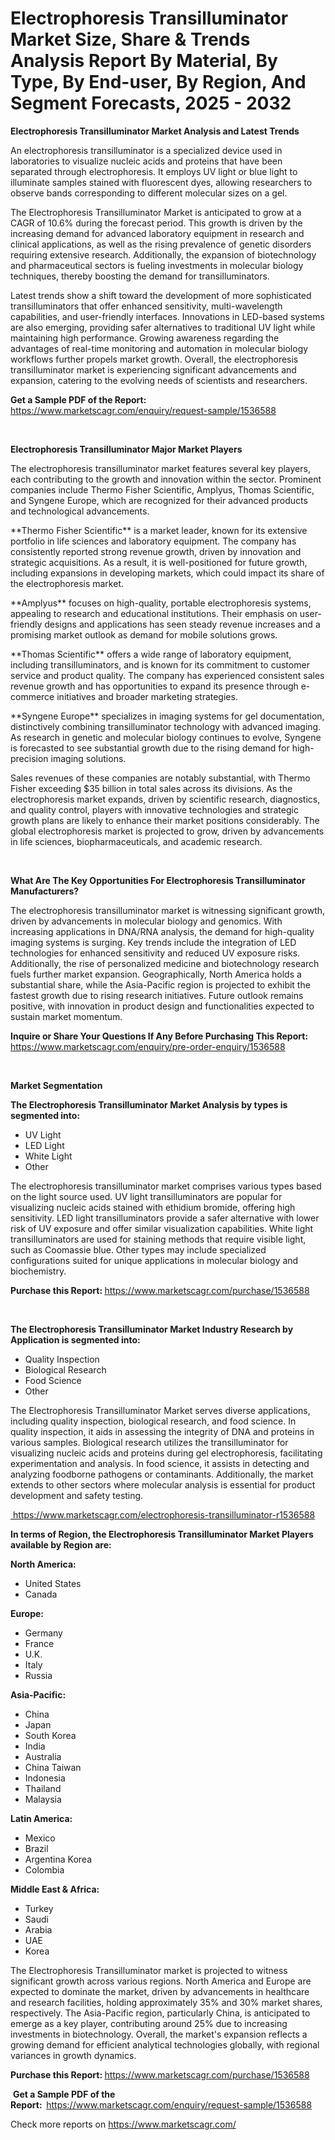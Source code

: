 <p><h1>Electrophoresis Transilluminator Market Size, Share & Trends Analysis Report By Material, By Type, By End-user, By Region, And Segment Forecasts, 2025 - 2032</h1></p><p><strong>Electrophoresis Transilluminator Market Analysis and Latest Trends</strong></p>
<p><p>An electrophoresis transilluminator is a specialized device used in laboratories to visualize nucleic acids and proteins that have been separated through electrophoresis. It employs UV light or blue light to illuminate samples stained with fluorescent dyes, allowing researchers to observe bands corresponding to different molecular sizes on a gel.</p><p>The Electrophoresis Transilluminator Market is anticipated to grow at a CAGR of 10.6% during the forecast period. This growth is driven by the increasing demand for advanced laboratory equipment in research and clinical applications, as well as the rising prevalence of genetic disorders requiring extensive research. Additionally, the expansion of biotechnology and pharmaceutical sectors is fueling investments in molecular biology techniques, thereby boosting the demand for transilluminators.</p><p>Latest trends show a shift toward the development of more sophisticated transilluminators that offer enhanced sensitivity, multi-wavelength capabilities, and user-friendly interfaces. Innovations in LED-based systems are also emerging, providing safer alternatives to traditional UV light while maintaining high performance. Growing awareness regarding the advantages of real-time monitoring and automation in molecular biology workflows further propels market growth. Overall, the electrophoresis transilluminator market is experiencing significant advancements and expansion, catering to the evolving needs of scientists and researchers.</p></p>
<p><strong>Get a Sample PDF of the Report:&nbsp;</strong> <a href="https://www.marketscagr.com/enquiry/request-sample/1536588?utm_campaign=2939&utm_medium=2&utm_source=Github&utm_content=ia&utm_term=11042025&utm_id=electrophoresis-transilluminator">https://www.marketscagr.com/enquiry/request-sample/1536588</a></p>
<p>&nbsp;</p>
<p><strong>Electrophoresis Transilluminator Major Market Players</strong></p>
<p><p>The electrophoresis transilluminator market features several key players, each contributing to the growth and innovation within the sector. Prominent companies include Thermo Fisher Scientific, Amplyus, Thomas Scientific, and Syngene Europe, which are recognized for their advanced products and technological advancements.</p><p>**Thermo Fisher Scientific** is a market leader, known for its extensive portfolio in life sciences and laboratory equipment. The company has consistently reported strong revenue growth, driven by innovation and strategic acquisitions. As a result, it is well-positioned for future growth, including expansions in developing markets, which could impact its share of the electrophoresis market.</p><p>**Amplyus** focuses on high-quality, portable electrophoresis systems, appealing to research and educational institutions. Their emphasis on user-friendly designs and applications has seen steady revenue increases and a promising market outlook as demand for mobile solutions grows.</p><p>**Thomas Scientific** offers a wide range of laboratory equipment, including transilluminators, and is known for its commitment to customer service and product quality. The company has experienced consistent sales revenue growth and has opportunities to expand its presence through e-commerce initiatives and broader marketing strategies.</p><p>**Syngene Europe** specializes in imaging systems for gel documentation, distinctively combining transilluminator technology with advanced imaging. As research in genetic and molecular biology continues to evolve, Syngene is forecasted to see substantial growth due to the rising demand for high-precision imaging solutions.</p><p>Sales revenues of these companies are notably substantial, with Thermo Fisher exceeding $35 billion in total sales across its divisions. As the electrophoresis market expands, driven by scientific research, diagnostics, and quality control, players with innovative technologies and strategic growth plans are likely to enhance their market positions considerably. The global electrophoresis market is projected to grow, driven by advancements in life sciences, biopharmaceuticals, and academic research.</p></p>
<p>&nbsp;</p>
<p><strong>What Are The Key Opportunities For Electrophoresis Transilluminator Manufacturers?</strong></p>
<p><p>The electrophoresis transilluminator market is witnessing significant growth, driven by advancements in molecular biology and genomics. With increasing applications in DNA/RNA analysis, the demand for high-quality imaging systems is surging. Key trends include the integration of LED technologies for enhanced sensitivity and reduced UV exposure risks. Additionally, the rise of personalized medicine and biotechnology research fuels further market expansion. Geographically, North America holds a substantial share, while the Asia-Pacific region is projected to exhibit the fastest growth due to rising research initiatives. Future outlook remains positive, with innovation in product design and functionalities expected to sustain market momentum.</p></p>
<p><strong>Inquire or Share Your Questions If Any Before Purchasing This Report:</strong> <a href="https://www.marketscagr.com/enquiry/pre-order-enquiry/1536588?utm_campaign=2939&utm_medium=2&utm_source=Github&utm_content=ia&utm_term=11042025&utm_id=electrophoresis-transilluminator">https://www.marketscagr.com/enquiry/pre-order-enquiry/1536588</a></p>
<p>&nbsp;</p>
<p><strong>Market Segmentation</strong></p>
<p><strong>The Electrophoresis Transilluminator Market Analysis by types is segmented into:</strong></p>
<p><ul><li>UV Light</li><li>LED Light</li><li>White Light</li><li>Other</li></ul></p>
<p><p>The electrophoresis transilluminator market comprises various types based on the light source used. UV light transilluminators are popular for visualizing nucleic acids stained with ethidium bromide, offering high sensitivity. LED light transilluminators provide a safer alternative with lower risk of UV exposure and offer similar visualization capabilities. White light transilluminators are used for staining methods that require visible light, such as Coomassie blue. Other types may include specialized configurations suited for unique applications in molecular biology and biochemistry.</p></p>
<p><strong>Purchase this Report:&nbsp;</strong><a href="https://www.marketscagr.com/purchase/1536588?utm_campaign=2939&utm_medium=2&utm_source=Github&utm_content=ia&utm_term=11042025&utm_id=electrophoresis-transilluminator">https://www.marketscagr.com/purchase/1536588</a></p>
<p>&nbsp;</p>
<p><strong>The Electrophoresis Transilluminator Market Industry Research by Application is segmented into:</strong></p>
<p><ul><li>Quality Inspection</li><li>Biological Research</li><li>Food Science</li><li>Other</li></ul></p>
<p><p>The Electrophoresis Transilluminator Market serves diverse applications, including quality inspection, biological research, and food science. In quality inspection, it aids in assessing the integrity of DNA and proteins in various samples. Biological research utilizes the transilluminator for visualizing nucleic acids and proteins during gel electrophoresis, facilitating experimentation and analysis. In food science, it assists in detecting and analyzing foodborne pathogens or contaminants. Additionally, the market extends to other sectors where molecular analysis is essential for product development and safety testing.</p></p>
<p><a href="https://www.marketscagr.com/electrophoresis-transilluminator-r1536588?utm_campaign=2939&utm_medium=2&utm_source=Github&utm_content=ia&utm_term=11042025&utm_id=electrophoresis-transilluminator">&nbsp;https://www.marketscagr.com/electrophoresis-transilluminator-r1536588</a></p>
<p><strong>In terms of Region, the Electrophoresis Transilluminator Market Players available by Region are:</strong></p>
<p>
    <p> <strong> North America: </strong>
        <ul>
            <li>United States</li>
            <li>Canada</li>
        </ul>
        </p> 
    <p> <strong> Europe: </strong>
        <ul>
            <li>Germany</li>
            <li>France</li>
            <li>U.K.</li>
            <li>Italy</li>
            <li>Russia</li>
        </ul>
        </p> 
    <p> <strong> Asia-Pacific: </strong>
        <ul>
            <li>China</li>
            <li>Japan</li>
            <li>South Korea</li>
            <li>India</li>
            <li>Australia</li>
            <li>China Taiwan</li>
            <li>Indonesia</li>
            <li>Thailand</li>
            <li>Malaysia</li>
        </ul>
        </p> 
    <p> <strong> Latin America: </strong>
        <ul>
            <li>Mexico</li>
            <li>Brazil</li>
            <li>Argentina Korea</li>
            <li>Colombia</li>
        </ul>
        </p> 
    <p> <strong> Middle East & Africa: </strong>
        <ul>
            <li>Turkey</li>
            <li>Saudi</li>
            <li>Arabia</li>
            <li>UAE</li>
            <li>Korea</li>
        </ul>
    </p>
    </p>
<p><p>The Electrophoresis Transilluminator market is projected to witness significant growth across various regions. North America and Europe are expected to dominate the market, driven by advancements in healthcare and research facilities, holding approximately 35% and 30% market shares, respectively. The Asia-Pacific region, particularly China, is anticipated to emerge as a key player, contributing around 25% due to increasing investments in biotechnology. Overall, the market's expansion reflects a growing demand for efficient analytical technologies globally, with regional variances in growth dynamics.</p></p>
<p><strong>Purchase this Report: </strong><a href="https://www.marketscagr.com/purchase/1536588?utm_campaign=2939&utm_medium=2&utm_source=Github&utm_content=ia&utm_term=11042025&utm_id=electrophoresis-transilluminator">https://www.marketscagr.com/purchase/1536588</a></p>
<p>&nbsp;<strong>Get a Sample PDF of the Report:&nbsp;&nbsp;</strong><a href="https://www.marketscagr.com/enquiry/request-sample/1536588?utm_campaign=2939&utm_medium=2&utm_source=Github&utm_content=ia&utm_term=11042025&utm_id=electrophoresis-transilluminator">https://www.marketscagr.com/enquiry/request-sample/1536588</a></p>
<p><strong></strong></p>
<p>Check more reports on <a href="https://www.marketscagr.com/?utm_campaign=2939&utm_medium=2&utm_source=Github&utm_content=ia&utm_term=11042025&utm_id=electrophoresis-transilluminator">https://www.marketscagr.com/</a></p>